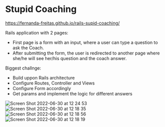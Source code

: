 # Stupid Coaching

https://fernanda-freitas.github.io/rails-supid-coaching/

Rails application with 2 pages:
- First page is a form with an input, where a user can type a question to ask the Coach.
- After submitting the form, the user is redirected to another page where she/he will see her/his question and the coach answer.

Biggest challnge:
- Build uppon Rails architecture
- Configure Routes, Controller and Views
- Configure Form accordingly
- Get params and implement the logic for different answers

![Screen Shot 2022-06-30 at 12 24 53](https://user-images.githubusercontent.com/33285862/176665837-a8158012-1b2a-4857-b594-a3c58adc4029.png)
![Screen Shot 2022-06-30 at 12 18 35](https://user-images.githubusercontent.com/33285862/176664723-85087cf7-5f98-4ba9-a5e1-390cabdc8553.png)
![Screen Shot 2022-06-30 at 12 18 56](https://user-images.githubusercontent.com/33285862/176664745-7018d407-4d31-4f37-8348-1f880590904e.png)
![Screen Shot 2022-06-30 at 12 18 19](https://user-images.githubusercontent.com/33285862/176664755-98ebfa5c-8a1f-4aaa-8a1b-af8d3fc6a8f2.png)
